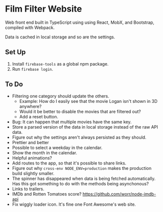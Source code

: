 # Film Filter Website

Web front end built in TypeScript using using React, MobX, and Bootstrap, compiled with Webpack.

Data is cached in local storage and so are the settings.

## Set Up

1. Install `firebase-tools` as a global npm package.
1. Run `firebase login`.

## To Do

* Filtering one category should update the others.
  * Example: How do I easily see that the movie Logan isn't shown in 3D anywhere?
  * Would it be better to disable the movies that are filtered out?
  * Add a reset button.
* Bug: It can happen that multiple movies have the same key.
* Store a parsed version of the data in local storage instead of the raw API data.
* Figure out why the settings aren't always persisted as they should.
* Prettier and better
* Possible to select a weekday in the calendar.
* Show the month in the calendar.
* Helpful animations?
* Add routes to the app, so that it's possible to share links.
* Figure out why `cross-env NODE_ENV=production` makes the production build slightly smaller.
* The spinner has disappeared when data is being fetched automatically. Has this got something to do with the methods being asynchonous?
* Links to trailers.
* IMDb and Rotten Tomatoes score? <https://github.com/worr/node-imdb-api>
* Fix wiggly loader icon. It's fine one Font Awesome's web site.